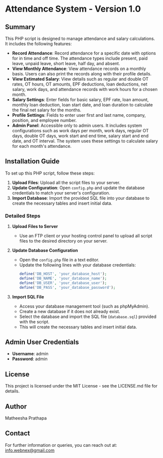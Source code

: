# Attendance System - Version 1.0

## Summary

This PHP script is designed to manage attendance and salary calculations. It includes the following features:

- **Record Attendance**: Record attendance for a specific date with options for in time and off time. The attendance types include present, paid leave, unpaid leave, short leave, half day, and absent.
- **View Monthly Attendance**: View attendance records on a monthly basis. Users can also print the records along with their profile details.
- **View Estimated Salary**: View details such as regular and double OT rates, OT hours, OT amounts, EPF deductions, loan deductions, net salary, work days, and attendance records with work hours for a chosen month.
- **Salary Settings**: Enter fields for basic salary, EPF rate, loan amount, monthly loan deduction, loan start date, and loan duration to calculate the final net salary for the months.
- **Profile Settings**: Fields to enter user first and last name, company, position, and employee number.
- **Admin Panel**: Accessible only to admin users. It includes system configurations such as work days per month, work days, regular OT days, double OT days, work start and end time, salary start and end date, and OT interval. The system uses these settings to calculate salary for each month's attendance.

## Installation Guide

To set up this PHP script, follow these steps:

1. **Upload Files**: Upload all the script files to your server.
2. **Update Configuration**: Open `config.php` and update the database credentials to match your server's configuration.
3. **Import Database**: Import the provided SQL file into your database to create the necessary tables and insert initial data.

### Detailed Steps

1. **Upload Files to Server**
   - Use an FTP client or your hosting control panel to upload all script files to the desired directory on your server.

2. **Update Database Configuration**
   - Open the `config.php` file in a text editor.
   - Update the following lines with your database credentials:
     ```php
     define('DB_HOST', 'your_database_host');
     define('DB_NAME', 'your_database_name');
     define('DB_USER', 'your_database_user');
     define('DB_PASS', 'your_database_password');
     ```

3. **Import SQL File**
   - Access your database management tool (such as phpMyAdmin).
   - Create a new database if it does not already exist.
   - Select the database and import the SQL file (`database.sql`) provided with the script.
   - This will create the necessary tables and insert initial data.

## Admin User Credentials

- **Username**: admin
- **Password**: admin

## License

This project is licensed under the MIT License - see the LICENSE.md file for details.

## Author

Matheesha Prathapa

## Contact

For further information or queries, you can reach out at: info.webnex@gmail.com
